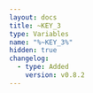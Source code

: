 ```yaml
---
layout: docs
title: ~KEY_3
type: Variables
name: "%~KEY_3%"
hidden: true
changelog:
  - type: Added
    version: v0.8.2
---
```

